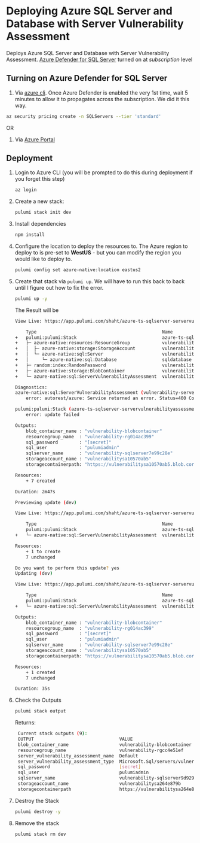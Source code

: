 # Deploying Azure SQL Server and Database with Server Vulnerability Assessment

Deploys Azure SQL Server and Database with Server Vulnerability Assessment.  [Azure Defender for SQL Server](https://docs.microsoft.com/en-us/azure/azure-sql/database/azure-defender-for-sql) turned on at *subscription* level

## Turning on Azure Defender for SQL Server

1. Via [azure cli](https://docs.microsoft.com/en-us/cli/azure/security/pricing?view=azure-cli-latest#az_security_pricing_create).  Once Azure Defender is enabled the very 1st time, wait 5 minutes to allow it to propagates across the subscription.  We did it this way.
```bash
az security pricing create -n SQLServers --tier 'standard'
```

OR

1. Via [Azure Portal](https://docs.microsoft.com/en-us/azure/azure-sql/database/azure-defender-for-sql?WT.mc_id=Portal-Microsoft_Azure_Security#enable-azure-defender)


## Deployment

1. Login to Azure CLI (you will be prompted to do this during deployment if you forget this step)

    ```bash
    az login
    ```

1. Create a new stack:

    ```bash
    pulumi stack init dev
    ```
1. Install dependencies
    ```bash
    npm install
    ```
1. Configure the location to deploy the resources to.  The Azure region to deploy to is pre-set to **WestUS** - but you can modify the region you would like to deploy to.

    ```bash
    pulumi config set azure-native:location eastus2
    ```
1. Create that stack via `pulumi up`.  We will have to run this back to back until I figure out how to fix the error.
    ```bash
    pulumi up -y
    ```

    The Result will be

    ```bash
    View Live: https://app.pulumi.com/shaht/azure-ts-sqlserver-servervulnerabilityassessment/dev/updates/40

        Type                                               Name                                                  Status                  Info
    +   pulumi:pulumi:Stack                                azure-ts-sqlserver-servervulnerabilityassessment-dev  **creating failed**     1 error
    +   ├─ azure-native:resources:ResourceGroup            vulnerability-rg                                      created                 
    +   │  ├─ azure-native:storage:StorageAccount          vulnerabilitysa                                       created                 
    +   │  └─ azure-native:sql:Server                      vulnerability-sqlserver                               created                 
    +   │     └─ azure-native:sql:Database                 sqldatabase                                           created                 
    +   ├─ random:index:RandomPassword                     vulnerability-sqlseverpassword                        created                 
    +   ├─ azure-native:storage:BlobContainer              vulnerability-blobcontainer                           created                 
    +   └─ azure-native:sql:ServerVulnerabilityAssessment  vulnerability-servervulnerabilityassessment           **creating failed**     1 error
    
    Diagnostics:
    azure-native:sql:ServerVulnerabilityAssessment (vulnerability-servervulnerabilityassessment):
        error: autorest/azure: Service returned an error. Status=400 Code="VulnerabilityAssessmentADSIsDisabled" Message="Advanced Data Security should be enabled in order to use Vulnerability Assessment."
    
    pulumi:pulumi:Stack (azure-ts-sqlserver-servervulnerabilityassessment-dev):
        error: update failed
    
    Outputs:
        blob_container_name : "vulnerability-blobcontainer"
        resourcegroup_name  : "vulnerability-rg014ac399"
        sql_password        : "[secret]"
        sql_user            : "pulumiadmin"
        sqlserver_name      : "vulnerability-sqlserver7e99c28e"
        storageaccount_name : "vulnerabilitysa10570ab5"
        storagecontainerpath: "https://vulnerabilitysa10570ab5.blob.core.windows.net/vulnerability-blobcontainer"

    Resources:
        + 7 created

    Duration: 2m47s

    Previewing update (dev)

    View Live: https://app.pulumi.com/shaht/azure-ts-sqlserver-servervulnerabilityassessment/dev/previews/c235108b-85df-4529-a5e7-793744821c7f

        Type                                               Name                                                  Plan       
        pulumi:pulumi:Stack                                azure-ts-sqlserver-servervulnerabilityassessment-dev             
    +   └─ azure-native:sql:ServerVulnerabilityAssessment  vulnerability-servervulnerabilityassessment           create     
    
    Resources:
        + 1 to create
        7 unchanged

    Do you want to perform this update? yes
    Updating (dev)

    View Live: https://app.pulumi.com/shaht/azure-ts-sqlserver-servervulnerabilityassessment/dev/updates/41

        Type                                               Name                                                  Status      
        pulumi:pulumi:Stack                                azure-ts-sqlserver-servervulnerabilityassessment-dev              
    +   └─ azure-native:sql:ServerVulnerabilityAssessment  vulnerability-servervulnerabilityassessment           created     
    
    Outputs:
        blob_container_name : "vulnerability-blobcontainer"
        resourcegroup_name  : "vulnerability-rg014ac399"
        sql_password        : "[secret]"
        sql_user            : "pulumiadmin"
        sqlserver_name      : "vulnerability-sqlserver7e99c28e"
        storageaccount_name : "vulnerabilitysa10570ab5"
        storagecontainerpath: "https://vulnerabilitysa10570ab5.blob.core.windows.net/vulnerability-blobcontainer"

    Resources:
        + 1 created
        7 unchanged

    Duration: 35s
    ```
1. Check the Outputs
   ```bash
   pulumi stack output
   ```

   Returns:
   ```bash
    Current stack outputs (9):
    OUTPUT                                VALUE
    blob_container_name                   vulnerability-blobcontainer
    resourcegroup_name                    vulnerability-rgcc4e51ef
    server_vulnerability_assessment_name  Default
    server_vulnerability_assessment_type  Microsoft.Sql/servers/vulnerabilityAssessments
    sql_password                          [secret]
    sql_user                              pulumiadmin
    sqlserver_name                        vulnerability-sqlserver9d929848
    storageaccount_name                   vulnerabilitysa264e879b
    storagecontainerpath                  https://vulnerabilitysa264e879b.blob.core.windows.net/vulnerability-blobcontainer
   ```

1. Destroy the Stack
   ```bash
   pulumi destroy -y
   ```

1. Remove the stack
   ```bash
   pulumi stack rm dev
   ```